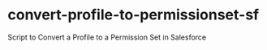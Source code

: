 # convert-profile-to-permissionset-sf
Script to Convert a Profile to a Permission Set in Salesforce
